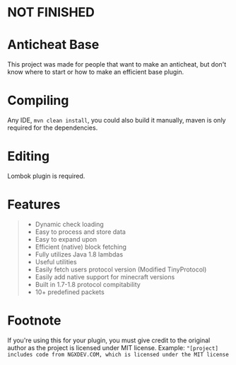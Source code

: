 # NOT FINISHED #

# Anticheat Base #
This project was made for people that want to make an anticheat, but don't know where to start or how to make an efficient base plugin.

# Compiling #
Any IDE, `mvn clean install`, you could also build it manually, maven is only required for the dependencies.

# Editing #
Lombok plugin is required.

# Features #
> * Dynamic check loading
> * Easy to process and store data
> * Easy to expand upon
> * Efficient (native) block fetching
> * Fully utilizes Java 1.8 lambdas
> * Useful utilities
> * Easily fetch users protocol version (Modified TinyProtocol)
> * Easily add native support for minecraft versions
> * Built in 1.7-1.8 protocol compitability
> * 10+ predefined packets

# Footnote #
If you're using this for your plugin, you must give credit to the original author as the project is licensed under MIT license.
Example: `"[project] includes code from NGXDEV.COM, which is licensed under the MIT license`
